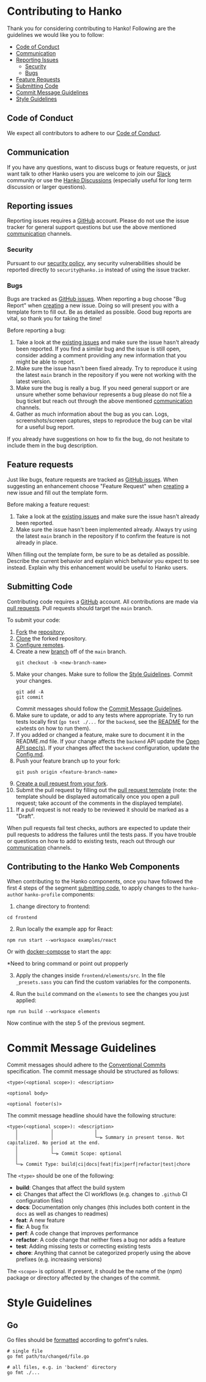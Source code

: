 # Contributing to Hanko

Thank you for considering contributing to Hanko! Following are the guidelines we would like you to follow:

- [Code of Conduct](#code-of-conduct)
- [Communication](#communication)
- [Reporting Issues](#reporting-issues)
  - [Security](#security)
  - [Bugs](#bugs)
- [Feature Requests](#feature-requests)
- [Submitting Code](#submitting-code)
- [Commit Message Guidelines](#commit-message-guidelines)
- [Style Guidelines](#style-guidelines)

## Code of Conduct

We expect all contributors to adhere to our [Code of Conduct](./CODE_OF_CONDUCT.md).

## Communication

If you have any questions, want to discuss bugs or feature requests, or just want talk to other Hanko users you are welcome
to join our [Slack](https://hanko.io/community) community or use the [Hanko Discussions](https://github.com/teamhanko/hanko/discussions)
(especially useful for long term discussion or larger questions).

## Reporting issues

Reporting issues requires a [GitHub](https://github.com/) account. Please do not use the issue
tracker for general support questions but use the above mentioned [communication](#communication) channels.

### Security

Pursuant to our [security policy](./SECURITY.md), any security vulnerabilities should be reported directly to
`security@hanko.io` instead of using the issue tracker.

### Bugs

Bugs are tracked as [GitHub issues](https://docs.github.com/en/issues/tracking-your-work-with-issues/about-issues).
When reporting a bug choose "Bug Report" when [creating](https://github.com/teamhanko/hanko/issues/new/choose) a new
issue. Doing so will present you with a template form to fill out. Be as detailed as possible. Good
bug reports are vital, so thank you for taking the time!

Before reporting a bug:

1. Take a look at the [existing issues](https://github.com/teamhanko/hanko/issues?q=is%3Aissue+label%3Abug) and make
   sure the issue hasn't already been reported. If you find a similar bug and the issue is still open, consider adding
   a comment providing any new information that you might be able to report.
2. Make sure the issue hasn't been fixed already. Try to reproduce it using the latest `main` branch in the repository if
   you were not working with the latest version.
3. Make sure the bug is really a bug. If you need general support or are unsure whether some behaviour represents a bug
   please do not file a bug ticket but reach out through the above mentioned [communication](#communication) channels.
4. Gather as much information about the bug as you can. Logs, screenshots/screen captures, steps to reproduce the bug
   can be vital for a useful bug report.

If you already have suggestions on how to fix the bug, do not hesitate to include them in the bug description.

## Feature requests

Just like bugs, feature requests are tracked as [GitHub issues](https://docs.github.com/en/issues/tracking-your-work-with-issues/about-issues).
When suggesting an enhancement choose "Feature Request" when [creating](https://github.com/teamhanko/hanko/issues/new/choose) a new
issue and fill out the template form.

Before making a feature request:

1. Take a look at the [existing issues](https://github.com/teamhanko/hanko/issues?q=is%3Aissue+is%3Aopen+label%3Aenhancement) and make
   sure the issue hasn't already been reported.
2. Make sure the issue hasn't been implemented already. Always try using the latest `main` branch in the repository if
   to confirm the feature is not already in place.

When filling out the template form, be sure to be as detailed as possible. Describe the current behavior and explain
which behavior you expect to see instead. Explain why this enhancement would be useful to Hanko users.

## Submitting Code

Contributing code requires a [GitHub](https://github.com/) account. All contributions are made via
[pull requests](https://docs.github.com/en/pull-requests/collaborating-with-pull-requests/proposing-changes-to-your-work-with-pull-requests/about-pull-requests).
Pull requests should target the `main` branch.

To submit your code:

1. [Fork](https://docs.github.com/en/get-started/quickstart/fork-a-repo#forking-a-repository) the [repository](https://github.com/teamhanko/hanko).
2. [Clone](https://docs.github.com/en/get-started/quickstart/fork-a-repo#cloning-your-forked-repository) the forked repository.
3. [Configure remotes](https://docs.github.com/en/get-started/quickstart/fork-a-repo#configuring-git-to-sync-your-fork-with-the-original-repository).
4. Create a new [branch](https://docs.github.com/en/pull-requests/collaborating-with-pull-requests/proposing-changes-to-your-work-with-pull-requests/about-branches)
   off of the `main` branch.
   ```
   git checkout -b <new-branch-name>
   ```
5. Make your changes. Make sure to follow the [Style Guidelines](#style-guidelines). Commit your changes.
   ```
   git add -A
   git commit
   ```
   Commit messages should follow the [Commit Message Guidelines](#commit-message-guidelines).
6. Make sure to update, or add to any tests where appropriate. Try to run tests locally first (`go test ./...` for the
   `backend`, see the [README](./e2e/README.md) for the `e2e`tests on how to run them).
7. If you added or changed a feature, make sure to document it in the README.md file. If your change
   affects the `backend` API update the [Open API spec(s)](./docs/static/spec).
   If your changes affect the `backend` configuration, update the [Config.md](./backend/docs/Config.md).
8. Push your feature branch up to your fork:
   ```
   git push origin <feature-branch-name>
   ```
9. [Create a pull request from your fork](https://docs.github.com/en/pull-requests/collaborating-with-pull-requests/proposing-changes-to-your-work-with-pull-requests/creating-a-pull-request-from-a-fork).
10. Submit the pull request by filling out the [pull request template](./.github/PULL_REQUEST_TEMPLATE.md)
    (note: the template should be displayed automatically once you open a pull request; take account of the comments in
    the displayed template).
11. If a pull request is not ready to be reviewed it should be marked as a "Draft".

When pull requests fail test checks, authors are expected to update
their pull requests to address the failures until the tests pass. If you have trouble or questions on how to add to
existing tests, reach out through our [communication](#communication) channels.

## Contributing to the Hanko Web Components

When contributing to the Hanko components, once you have followed the first 4 steps of the segment [submitting code](https://github.com/teamhanko/hanko/blob/main/CONTRIBUTING.md#submitting-code), to apply changes to the `hanko-auth`or `hanko-profile` components:

1. change directory to frontend:

`cd frontend`

2. Run locally the example app for React:

`npm run start --workspace examples/react`

Or with [docker-compose](https://www.docker.com/products/docker-desktop/) to start the app:

\*Need to bring command or point out propperly

3. Apply the changes inside `frontend/elements/src`. In the file `_presets.sass` you can find the custom variables for the components.

4. Run the `build` command on the `elements` to see the changes you just applied:

`npm run build --workspace elements`

Now continue with the step 5 of the previous segment.

# Commit Message Guidelines

Commit messages should adhere to the
[Conventional Commits](https://www.conventionalcommits.org/en/v1.0.0/) specification.
The commit message should be structured as follows:

```
<type>(<optional scope>): <description>

<optional body>

<optional footer(s)>
```

The commit message headline should have the following structure:

```
<type>(<optional scope>): <description>
   │            │               │
   │            │               └─⫸ Summary in present tense. Not capitalized. No period at the end.
   │            │
   │            └─⫸ Commit Scope: optional
   │
   └─⫸ Commit Type: build|ci|docs|feat|fix|perf|refactor|test|chore
```

The `<type>` should be one of the following:

- **build**: Changes that affect the build system
- **ci**: Changes that affect the CI workflows (e.g. changes to `.github` CI configuration files)
- **docs**: Documentation only changes (this includes both content in the `docs` as well as changes to readmes)
- **feat**: A new feature
- **fix**: A bug fix
- **perf**: A code change that improves performance
- **refactor**: A code change that neither fixes a bug nor adds a feature
- **test**: Adding missing tests or correcting existing tests
- **chore**: Anything that cannot be categorized properly using the above prefixes (e.g. increasing versions)

The `<scope>` is optional. If present, it should be the name of the (npm) package or directory affected by the changes of
the commit.

# Style Guidelines

## Go

Go files should be [formatted](https://go.dev/blog/gofmt) according to gofmt's rules.

```
# single file
go fmt path/to/changed/file.go

# all files, e.g. in 'backend' directory
go fmt ./...
```
